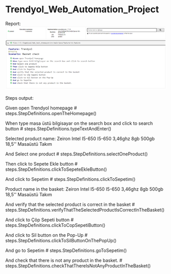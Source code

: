 # Trendyol_Web_Automation_Project

Report:
![alt text](https://github.com/ozgeuysal48/Trendyol_Web_Automation_Project/blob/main/target/report-output.png)

Steps output:

Given open Trendyol homepage                                                # steps.StepDefinitions.openTheHomepage()

  When type masa üstü bilgisayar on the search box and click to search button # steps.StepDefinitions.typeTextAndEnter()
  
Selected product name: Zeiron Intel I5-650 I5-650 3,46ghz 8gb 500gb 18,5'' Masaüstü Takım

  And Select one product                                                      # steps.StepDefinitions.selectOneProduct()
  
  Then click to Sepete Ekle button                                            # steps.StepDefinitions.clickToSepeteEkleButton()
  
  And click to Sepetim                                                        # steps.StepDefinitions.clickToSepetim()
  
Product name in the basket: Zeiron Intel I5-650 I5-650 3,46ghz 8gb 500gb 18,5'' Masaüstü Takım

  And verify that the selected product is correct in the basket               # steps.StepDefinitions.verifyThatTheSelectedProductIsCorrectInTheBasket()
  
  And click to Çöp Sepeti button                                              # steps.StepDefinitions.clickToCopSepetiButton()
  
  And click to Sil button on the Pop-Up                                       # steps.StepDefinitions.clickToSilButtonOnThePopUp()
  
  And go to Sepetim                                                           # steps.StepDefinitions.goToSepetim()
  
  And check that there is not any product in the basket.                      # steps.StepDefinitions.checkThatThereIsNotAnyProductInTheBasket()
  
